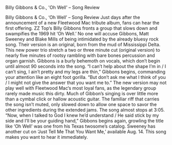 Billy Gibbons & Co., 'Oh Well' – Song Review

Billy Gibbons & Co., ‘Oh Well’ – Song Review
Just days after the announcement of a new Fleetwood Mac tribute album, fans can hear the first offering. ZZ Top‘s Billy Gibbons fronts a group that slows down and swampifies the 1969 hit ‘Oh Well.’
No one will accuse Gibbons, Matt Sweeney and Blake Mills of being intimidated by the already bluesy rock song. Their version is an original, born from the mud of Mississippi Delta.
This new power trio stretch a two or three minute cut (original version) to nearly five minutes of rootsy rambling with bare bones percussion and organ garnish. Gibbons is a burly behemoth on vocals, which don’t begin until almost 90 seconds into the song.
“I can’t help about the shape I’m in / I can’t sing, I ain’t pretty and my legs are thin,” Gibbons begins, commanding your attention like an eight foot gorilla. “But don’t ask me what I think of you / I might not give the answer that you want me to.”
The new version may not play well with Fleetwood Mac‘s most loyal fans, as the legendary group rarely made music this dirty. Much of Gibbon’s singing is over little more than a cymbal click or hallow acoustic guitar. The familiar riff that carries the song isn’t muted, only slowed down to allow one space to savor the other ingredients during the extended jams. The song almost stops at 3:05.
“Now, when I talked to God I knew he’d understand / He said stick by my side and I’ll be your guiding hand,” Gibbons begins again, growling the title like ‘Oh Well’ was one from his Texas twosome’s catalog. Sweeney has another cut on ‘Just Tell Me That You Want Me,’ available Aug. 14. This song makes you want to hear it immediately.
